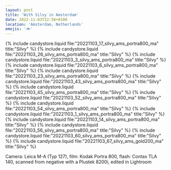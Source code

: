 ```yaml
---
layout: post
title: 'With Silvy in Amsterdam'
date: 2022-11-03T22:58+0100
location: 'Amsterdam, Netherlands'
emojis: '🚲'
---
```


{% include candystore.liquid file:"20221103_17_silvy_ams_portra800_ma" title:"Silvy" %}
{% include candystore.liquid file:"20221103_26_silvy_ams_portra800_ma" title:"Silvy" %}
{% include candystore.liquid file:"20221103_3_silvy_ams_portra800_ma" title:"Silvy" %}
{% include candystore.liquid file:"20221103_6_silvy_ams_portra800_ma" title:"Silvy" %}
{% include candystore.liquid file:"20221103_23_silvy_ams_portra800_ma" title:"Silvy" %}
{% include candystore.liquid file:"20221103_43_silvy_ams_portra800_ma" title:"Silvy" %}
{% include candystore.liquid file:"20221103_45_silvy_ams_portra800_ma" title:"Silvy" %}
{% include candystore.liquid file:"20221103_52_silvy_ams_portra800_ma" title:"Silvy" %}
{% include candystore.liquid file:"20221103_54_silvy_ams_portra800_ma" title:"Silvy" %}
{% include candystore.liquid file:"20221103_1_silvy_ams_portra800_ma" title:"Silvy" %}
{% include candystore.liquid file:"20221103_14_silvy_ams_portra800_ma" title:"Silvy" %}
{% include candystore.liquid file:"20221103_56_silvy_ams_portra800_ma" title:"Silvy" %}
{% include candystore.liquid file:"20221103_60_silvy_ams_portra800_ma" title:"Silvy" %}
{% include candystore.liquid file:"20221103_67_silvy_ams_gold200_ma" title:"Silvy" %}

Camera: Leica M-A (Typ 127), film: Kodak Portra 800, flash: Contax TLA 140, scanned from negative with a Plustek 8200i, edited in Lightroom